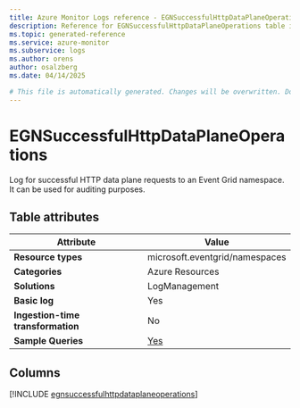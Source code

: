 ```yaml
---
title: Azure Monitor Logs reference - EGNSuccessfulHttpDataPlaneOperations
description: Reference for EGNSuccessfulHttpDataPlaneOperations table in Azure Monitor Logs.
ms.topic: generated-reference
ms.service: azure-monitor
ms.subservice: logs
ms.author: orens
author: osalzberg
ms.date: 04/14/2025

# This file is automatically generated. Changes will be overwritten. Do not change this file directly.
---
```


# EGNSuccessfulHttpDataPlaneOperations

Log for successful HTTP data plane requests to an Event Grid namespace. It can be used for auditing purposes.


## Table attributes

|Attribute|Value|
|---|---|
|**Resource types**|microsoft.eventgrid/namespaces|
|**Categories**|Azure Resources|
|**Solutions**| LogManagement|
|**Basic log**|Yes|
|**Ingestion-time transformation**|No|
|**Sample Queries**|[Yes](/azure/azure-monitor/reference/queries/egnsuccessfulhttpdataplaneoperations)|



## Columns
  
[!INCLUDE [egnsuccessfulhttpdataplaneoperations](~/reusable-content/ce-skilling/azure/includes/azure-monitor/reference/tables/egnsuccessfulhttpdataplaneoperations-include.md)]
